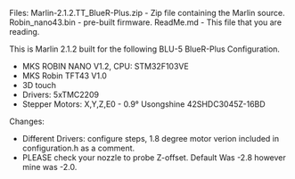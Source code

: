 Files:
Marlin-2.1.2.TT_BlueR-Plus.zip - Zip file containing the Marlin source.
Robin_nano43.bin - pre-built firmware.
ReadMe.md - This file that you are reading.

This is Marlin 2.1.2 built for the following BLU-5 BlueR-Plus Configuration.
- MKS ROBIN NANO V1.2, CPU: STM32F103VE
- MKS Robin TFT43 V1.0
- 3D touch
- Drivers: 5xTMC2209
- Stepper Motors: X,Y,Z,E0 - 0.9° 
  Usongshine 42SHDC3045Z-16BD

Changes:
- Different Drivers: configure steps, 1.8 degree motor verion included in configuration.h
  as a comment.
- PLEASE check your nozzle to probe Z-offset. Default Was -2.8 however mine was -2.0.
